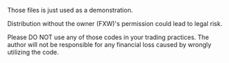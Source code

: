 Those files is just used as a demonstration.

Distribution without the owner (FXW)'s permission could lead to legal risk.

Please DO NOT use any of those codes in your trading practices. The author will not be responsible for any financial loss caused by wrongly utilizing the code.